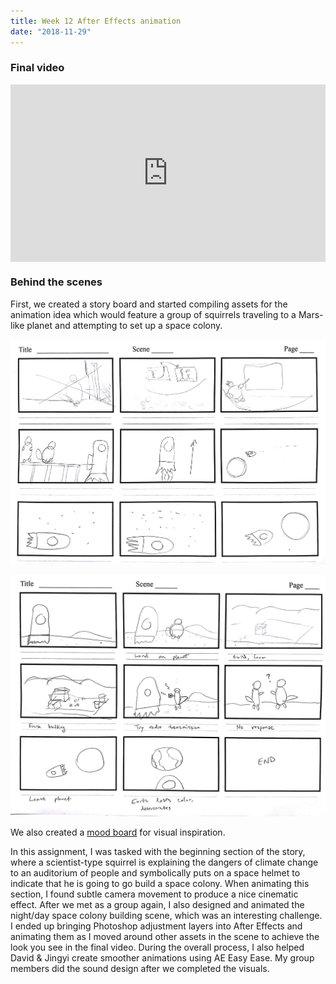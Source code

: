 ```yaml
---
title: Week 12 After Effects animation
date: "2018-11-29"
---
```


### Final video

<div style="padding:56.25% 0 0 0;position:relative;"><iframe src="https://player.vimeo.com/video/303558271?title=0&byline=0&portrait=0" style="position:absolute;top:0;left:0;width:100%;height:100%;" frameborder="0" webkitallowfullscreen mozallowfullscreen allowfullscreen></iframe></div><script src="https://player.vimeo.com/api/player.js"></script>

### Behind the scenes

First, we created a story board and started compiling assets for the animation idea which would feature a group of squirrels traveling to a Mars-like planet and attempting to set up a space colony.

![2d-storyboard-1](2d-storyboard-1.jpg)

![2d-storyboard-2](2d-storyboard-2.jpg)

We also created a [mood board](https://www.are.na/adi-dahiya/good-planets-are-hard-to-find-mood-board) for visual inspiration.

In this assignment, I was tasked with the beginning section of the story, where a scientist-type squirrel is explaining the dangers of climate change to an auditorium of people and symbolically puts on a space helmet to indicate that he is going to go build a space colony. When animating this section, I found subtle camera movement to produce a nice cinematic effect. After we met as a group again, I also designed and animated the night/day space colony building scene, which was an interesting challenge. I ended up bringing Photoshop adjustment layers into After Effects and animating them as I moved around other assets in the scene to achieve the look you see in the final video. During the overall process, I also helped David & Jingyi create smoother animations using AE Easy Ease. My group members did the sound design after we completed the visuals.
